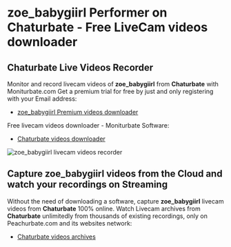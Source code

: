 # zoe_babygiirl Performer on Chaturbate - Free LiveCam videos downloader

## Chaturbate Live Videos Recorder

Monitor and record livecam videos of **zoe_babygiirl** from **Chaturbate** with Moniturbate.com
Get a premium trial for free by just and only registering with your Email address:
* [zoe_babygiirl Premium videos downloader](https://moniturbate.com/request-demo-licence-key.html)

Free livecam videos downloader - Moniturbate Software:
* [Chaturbate videos downloader](https://moniturbate.com/moniturbate-download-software.html)

![zoe_babygiirl livecam videos recorder](https://peachurnet.com/templates/moniturbate-software.png)


## Capture zoe_babygiirl videos from the Cloud and watch your recordings on Streaming

Without the need of downloading a software, capture **zoe_babygiirl** livecam videos from **Chaturbate** 100% online.
Watch Livecam archives from **Chaturbate** unlimitedly from thousands of existing recordings, only on Peachurbate.com and its websites network:
* [Chaturbate videos archives](https://peachurnet.com/)